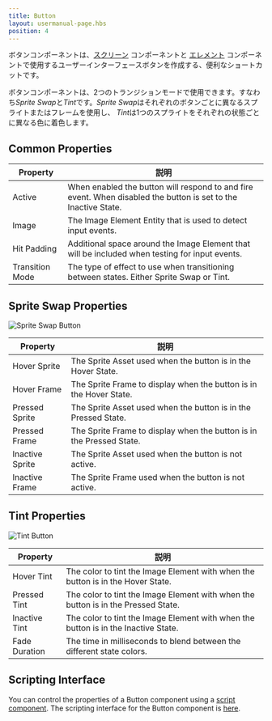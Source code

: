 ```yaml
---
title: Button
layout: usermanual-page.hbs
position: 4
---
```


ボタンコンポーネントは、[スクリーン][1] コンポーネントと [エレメント][2] コンポーネントで使用するユーザーインターフェースボタンを作成する、便利なショートカットです。

ボタンコンポーネントは、2つのトランジションモードで使用できます。すなわち*Sprite Swap*と*Tint*です。*Sprite Swap*はそれぞれのボタンごとに異なるスプライトまたはフレームを使用し、 *Tint*は1つのスプライトをそれぞれの状態ごとに異なる色に着色します。

## Common Properties

| Property        | 説明 |
|-----------------|-------------|
| Active          | When enabled the button will respond to and fire event. When disabled the button is set to the Inactive State. |
| Image           | The Image Element Entity that is used to detect input events. |
| Hit Padding     | Additional space around the Image Element that will be included when testing for input events. |
| Transition Mode | The type of effect to use when transitioning between states. Either Sprite Swap or Tint. |


## Sprite Swap Properties

![Sprite Swap Button][3]

| Property        | 説明 |
|-----------------|-------------|
| Hover Sprite    | The Sprite Asset used when the button is in the Hover State. |
| Hover Frame     | The Sprite Frame to display when the button is in the Hover State. |
| Pressed Sprite  | The Sprite Asset used when the button is in the Pressed State. |
| Pressed Frame   | The Sprite Frame to display when the button is in the Pressed State. |
| Inactive Sprite | The Sprite Asset used when the button is not active. |
| Inactive Frame  | The Sprite Frame used when the button is not active. |

## Tint Properties

![Tint Button][4]

| Property      | 説明 |
|---------------|-------------|
| Hover Tint    | The color to tint the Image Element with when the button is in the Hover State. |
| Pressed Tint  | The color to tint the Image Element with when the button is in the Pressed State. |
| Inactive Tint | The color to tint the Image Element with when the button is in the Inactive State. |
| Fade Duration | The time in milliseconds to blend between the different state colors. |

## Scripting Interface

You can control the properties of a Button component using a [script component][5]. The scripting interface for the Button component is [here][6].

[1]: /user-manual/packs/components/screen
[2]: /user-manual/packs/components/element
[3]: /images/user-manual/scenes/components/component-button-sprite-change.png
[4]: /images/user-manual/scenes/components/component-button-tint.png
[5]: /user-manual/packs/components/script
[6]: /api/pc.ButtonComponent.html
